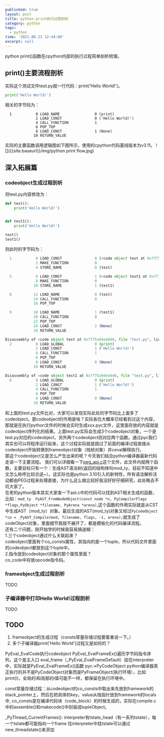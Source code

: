 ```yaml
---
published: true
layout: post
title: python print执行过程剖析
category: python
tags:
  - python
time: '2021.08.23 12:44:00'
excerpt: null
---
```

python print()函数在cpython内部的执行过程简单剖析梳理。

<!--more-->

## print()主要流程剖析
实际这个测试文件test.py就一行代码：print('Hello World!')。
```python
print('Hello World!')
```
相关的字节码为：
```
  1           0 LOAD_NAME                0 (print)
              2 LOAD_CONST               0 ('Hello World!')
              4 CALL_FUNCTION            1
              6 POP_TOP
              8 LOAD_CONST               1 (None)
             10 RETURN_VALUE

```
实际的主要函数调用逻辑图如下图所示，使用的cpython代码基线版本为v3.11。
![]({{site.baseurl}}/img/python print flow.jpg)

## 深入拓展篇
### codeobject生成过程剖析
将test.py内容修改为：
```python
def test():
    print('Hello World!')


def test1():
    print('Hello World!')

test()
test1()
```
则此时的字节码为：
```python
  1           0 LOAD_CONST               0 (<code object test at 0x7f75a94e4040, file "test.py", line 1>)
              2 MAKE_FUNCTION            0
              4 STORE_NAME               0 (test)

  5           6 LOAD_CONST               1 (<code object test1 at 0x7f75a94e4440, file "test.py", line 5>)
              8 MAKE_FUNCTION            0
             10 STORE_NAME               1 (test1)

  8          12 LOAD_NAME                0 (test)
             14 CALL_FUNCTION            0
             16 POP_TOP

  9          18 LOAD_NAME                1 (test1)
             20 CALL_FUNCTION            0
             22 POP_TOP
             24 LOAD_CONST               2 (None)
             26 RETURN_VALUE

Disassembly of <code object test at 0x7f75a94e4040, file "test.py", line 1>:
  2           0 LOAD_GLOBAL              0 (print)
              2 LOAD_CONST               1 ('Hello World!')
              4 CALL_FUNCTION            1
              6 POP_TOP
              8 LOAD_CONST               0 (None)
             10 RETURN_VALUE

Disassembly of <code object test1 at 0x7f75a94e4440, file "test.py", line 5>:
  6           0 LOAD_GLOBAL              0 (print)
              2 LOAD_CONST               1 ('Hello World!')
              4 CALL_FUNCTION            1
              6 POP_TOP
              8 LOAD_CONST               0 (None)
             10 RETURN_VALUE
```
和上面的test.py文件比对，大家可以发现实际此处的字节码比上面多了codeobject。那codeobject的作用是啥？实际各位大概率已经看到过这个内容，那就是在执行python文件的时候会实时生成xxx.pyc文件，这里面存放的内容就是codeobject序列化的结果。上面test.py实际会生成3个codeobject对象，一个是test.py对应的codeobject，另外两个codeobject则对应两个函数。通过pyc我们其实也可以将程序运行起来，这个过程实际就是跳过了前面的编译过程直接从codeobject开始转换到frameobject对象（栈帧对象）并ceval解释执行。  
    那这个codeobject又是怎么产生出来的呢？今天我们结合python编译器最新代码走读一下主要流程。
我们可以详细看一下[peg_api.c](https://github.com/python/cpython/blob/9ed523159c7ba840dbf403e02498eeae1b5d3ed9/Parser/peg_api.c)这个文件，此文件内就两个函数，主要目标只有一个：生成AST语法树(返回的结构体叫mod_ty，目前不知道中文怎么称呼比较合适~）。这实际也是python 3.10引入的新特性，所有语法解析活动都由PEG过程来处理直接，为什么这么做比较好我没好好仔细研究，此处略去不坑大家了。  
    在老的python版本其实大家查一下ast.c中的代码可以找到AST相关生成的函数，比如：`mod_ty  PyAST_FromNodeObject(const node *n, PyCompilerFlags *flags,PyObject *filename, PyArena *arena)`,这个函数的作用实际就是从CST中生成AST（mod_ty）对象。最后生成的AST(mod_ty)对象又经过`PyCodeObject *co = _PyAST_Compile(mod, filename, flags, -1, arena);`就生成了codeObject对象，里面细节我就不展开了，都是模板化的代码编译流程。  
还有二个问题，刚开始学的时候我容易搞迷糊：  
1.三个codeobject通过什么关联起来？  
codeobject里面有个co_consts属性，其指向的是一个tuple，所以代码文件里面的codeobject都放到这个tuple中。  
2.指令放到codeobject对象的那个属性里面？  
co_code中存放opcode指令码。

### frameobject生成过程剖析
TODO

### 子编译器中打印Hello World!过程剖析
TODO

## TODO
1. frameobject的生成过程（consts常量存储过程要着重说一下。）
3. 多个子编译器print('Hello World')过程又是如何的？


PyEval_EvalCode执行codeobject
PyEval_EvalFrameEx()遍历字节码指令序列，这个是主入口
eval_frame（_PyEval_EvalFrameDefault）挂在interpreter中，实际就是PyEval_EvalFrameEx()函数
pyc->PyCodeObject
python编译器真正执行的并不是PyCodeObject对象而是PyFrameObject(执行环境），比如print(i)，全局的i和局部的i值可能不一样，都保留在执行环境中。

const常量存储过程：从codeobject的co_consts中取出来先放到framework的stack_pointer上，然后在把具体的key，value从栈指针放到framework的locals中, co_consts是在编译代码块（code_block）的时候生成的，实际在compile.c中的assemble()和makecode()中封装成tupleObject。

_PyThread_CurrentFrames(): interpreter有tstate_head（有一系列tstate），每一个tstate都可能指向一个frame
往interpreter中挂tstate可以通过new_threadstate()来添加
